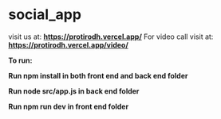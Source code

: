 # social_app

visit us at: <b>https://protirodh.vercel.app/</b>
For video call visit at: <b> https://protirodh.vercel.app/video/<b>

To run:

Run <b>npm install</b> in both front end and back end folder

Run <b>node src/app.js</b> in back end folder

Run <b>npm run dev</b> in front end folder
